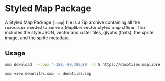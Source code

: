 # Styled Map Package

A Styled Map Package (`.smp`) file is a Zip archive containing all the resources needed to serve a Maplibre vector styled map offline. This includes the style JSON, vector and raster tiles, glyphs (fonts), the sprite image, and the sprite metadata.

## Usage

```sh
smp download  --bbox '-180,-80,180,80' -z 5 https://demotiles.maplibre.org/style.json -o demotiles.smp
```

```sh
smp view demotiles.smp -o demotiles.smp
```
